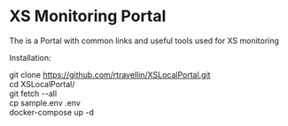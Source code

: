 # XS Monitoring Portal

The is a Portal with common links and useful tools used for XS monitoring

Installation:

git clone https://github.com/rtravellin/XSLocalPortal.git  
cd XSLocalPortal/  
git fetch --all  
cp sample.env .env  
docker-compose up -d  
